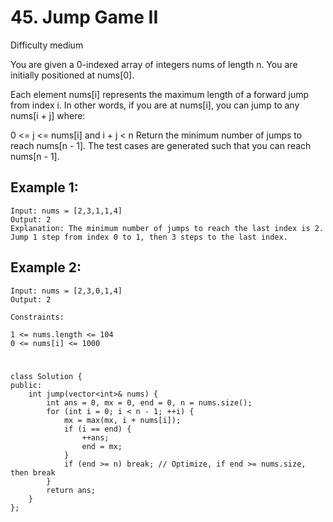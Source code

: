 # 45. Jump Game II
Difficulty medium

You are given a 0-indexed array of integers nums of length n. You are initially positioned at nums[0].

Each element nums[i] represents the maximum length of a forward jump from index i. In other words, if you are at nums[i], you can jump to any nums[i + j] where:

0 <= j <= nums[i] and
i + j < n
Return the minimum number of jumps to reach nums[n - 1]. The test cases are generated such that you can reach nums[n - 1].


## Example 1:
```
Input: nums = [2,3,1,1,4]
Output: 2
Explanation: The minimum number of jumps to reach the last index is 2. Jump 1 step from index 0 to 1, then 3 steps to the last index.
```


## Example 2:
```
Input: nums = [2,3,0,1,4]
Output: 2
```


```
Constraints:

1 <= nums.length <= 104
0 <= nums[i] <= 1000
```


#
```
class Solution {
public:
    int jump(vector<int>& nums) {
        int ans = 0, mx = 0, end = 0, n = nums.size();
        for (int i = 0; i < n - 1; ++i) {
            mx = max(mx, i + nums[i]);
            if (i == end) {
                ++ans;
                end = mx;
            }
            if (end >= n) break; // Optimize, if end >= nums.size, then break
        }
        return ans;
    }
};
```